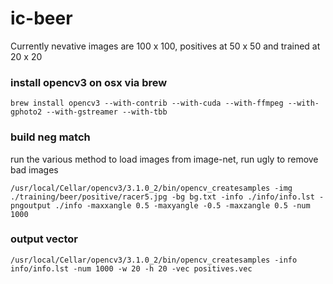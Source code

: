# ic-beer
Currently nevative images are 100 x 100, positives at 50 x 50 and trained at 20 x 20
### install opencv3 on osx via brew
```
brew install opencv3 --with-contrib --with-cuda --with-ffmpeg --with-gphoto2 --with-gstreamer --with-tbb
```
### build neg match
run the various method to load images from image-net, run ugly to remove bad images
```
/usr/local/Cellar/opencv3/3.1.0_2/bin/opencv_createsamples -img ./training/beer/positive/racer5.jpg -bg bg.txt -info ./info/info.lst -pngoutput ./info -maxxangle 0.5 -maxyangle -0.5 -maxzangle 0.5 -num 1000
```

### output vector
```
/usr/local/Cellar/opencv3/3.1.0_2/bin/opencv_createsamples -info info/info.lst -num 1000 -w 20 -h 20 -vec positives.vec
```